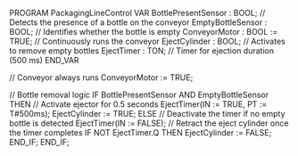 PROGRAM PackagingLineControl
VAR
    BottlePresentSensor : BOOL; // Detects the presence of a bottle on the conveyor
    EmptyBottleSensor : BOOL;   // Identifies whether the bottle is empty
    ConveyorMotor : BOOL := TRUE; // Continuously runs the conveyor
    EjectCylinder : BOOL;        // Activates to remove empty bottles
    EjectTimer : TON;            // Timer for ejection duration (500 ms)
END_VAR

// Conveyor always runs
ConveyorMotor := TRUE;

// Bottle removal logic
IF BottlePresentSensor AND EmptyBottleSensor THEN
    // Activate ejector for 0.5 seconds
    EjectTimer(IN := TRUE, PT := T#500ms);
    EjectCylinder := TRUE;
ELSE
    // Deactivate the timer if no empty bottle is detected
    EjectTimer(IN := FALSE);
    // Retract the eject cylinder once the timer completes
    IF NOT EjectTimer.Q THEN
        EjectCylinder := FALSE;
    END_IF;
END_IF;
